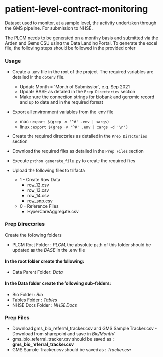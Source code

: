 # patient-level-contract-monitoring
Dataset used to monitor, at a sample level, the activity undertaken through the GMS pipeline. For submission to NHSE.

The PLCM needs to be generated on a monthly basis and submitted via the Arden and Gems CSU using the Data Landing Portal. To generate the excel file, the following steps should be followed in the provided order

### Usage
- Create a `.env` file in the root of the project. The required variables are detailed in the `dotenv` file.
  - Update Month = 'Month of Submission', e.g. Sep 2021
  - Update BASE as detailed in the `Prep Directories` section
  - Make sure the connection strings for biobank and genomic record and up to date and in the required format
- Export all environment variables from the .env file
  - mac : `export $(grep -v '^#' .env | xargs)`
  - linux : `export $(grep -v '^#' .env | xargs -d '\n')`
  
- Create the required directories as detailed in the `Prep Directories` section
- Download the required files as detailed in the `Prep Files` section
- Execute `python generate_file.py` to create the required files
- Upload the following files to trifacta 
    - 1 - Create Row Data
      - row_12.csv
      - row_13.csv
      - row_14.csv
      - row_snp.csv
    - 0 - Reference Files
      - HyperCareAggregate.csv

### Prep Directories
Create the following folders
- PLCM Root Folder : _PLCM_, the absolute path of this folder should be updated as the _BASE_ in the .env file
#### In the root folder create the following:
- Data Parent Folder: _Data_
#### In the Data folder create the following sub-folders:
- Bio Folder : _Bio_
- Tables Folder : _Tables_
- NHSE Docs Folder : _NHSE Docs_

### Prep Files 
- Download gms_bio_referral_tracker.csv and GMS Sample Tracker.csv - Download from sharepoint and save in _Bio/Month/_
- gms_bio_referral_tracker.csv should be saved as : __gms_bio_referral_tracker.csv__
- GMS Sample Tracker.csv should be saved as : _Tracker.csv_




